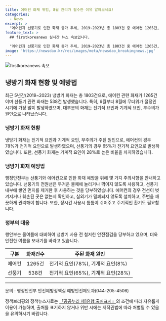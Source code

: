 ```yaml
---
title: 에어컨 화재 위험, 8월 관리가 필수한 이유 알아보세요!
categories:
  - News
excerpt: >
  "에어컨과 선풍기로 인한 화재 증가 추세, 2019~2023년 총 1803건 중 에어컨 1265건, 선풍기 538건. 무더위로 6월부터 증가, 8월에 최다 발생. 전기적 요인이 78%로 주요 원인. 행안부, 조심 사용 당부. 전원선 무거운 물체에 눌리지 않도록 주의, 선풍기 내부 먼지 제거 후 사용 등 안전수칙 제시. 박명균 행안부 예방정책국장, '냉방기 사용 전 철저 점검해 사고 없는 여름 보내길' 당부."
feature_text: >
  ## firstkoreanews 실시간 뉴스 속보입니다.

  "에어컨과 선풍기로 인한 화재 증가 추세, 2019~2023년 총 1803건 중 에어컨 1265건, 선풍기 538건. 무더위로 6월부터 증가, 8월에 최다 발생. 전기적 요인이 78%로 주요 원인. 행안부, 조심 사용 당부. 전원선 무거운 물체에 눌리지 않도록 주의, 선풍기 내부 먼지 제거 후 사용 등 안전수칙 제시. 박명균 행안부 예방정책국장, '냉방기 사용 전 철저 점검해 사고 없는 여름 보내길' 당부."
image: 'https://newsdao.kr/res/images/meta/newsdao_breakingnews.jpg'
---
```


<p><img src="https://newsdao.kr/res/images/meta/newsdao_breakingnews.jpg" alt="firstkoreanews 속보" /></p>

<h2 data-ke-size="size26">냉방기 화재 현황 및 예방법</h2>

<p data-ke-size="size16">최근 5년간(2019~2023) 냉방기 화재는 총 1803건으로, 에어컨 관련 화재가 1265건이며 선풍기 관련 화재는 538건 발생했습니다. 특히, 6월부터 8월에 무더위가 절정인 시기에 가장 많이 발생하였으며, 대부분의 화재는 전기적 요인과 기계적 요인, 부주의가 원인으로 나타났습니다.</p>

<h3 data-ke-size="size24">냉방기 화재 현황</h3>

<p data-ke-size="size16">냉방기 화재는 전기적 요인과 기계적 요인, 부주의가 주된 원인으로, 에어컨의 경우 78%가 전기적 요인으로 발생하였으며, 선풍기의 경우 65%가 전기적 요인으로 발생하였습니다. 또한, 선풍기 화재는 기계적 요인이 28%로 높은 비율을 차지하였습니다.</p>

<h3 data-ke-size="size24">냉방기 화재 예방법</h3>

<p data-ke-size="size16">행정안전부는 선풍기와 에어컨으로 인한 화재 예방을 위해 몇 가지 주의사항을 안내하고 있습니다. 선풍기의 전원선은 무거운 물체에 눌리거나 꺾이지 않도록 사용하고, 선풍기 내부에 쌓인 먼지를 제거한 후 사용하는 것을 당부하였습니다. 에어컨의 경우 전선이 벗겨지거나 훼손된 곳은 없는지 확인하고, 실외기가 밀폐되지 않도록 설치하고, 주변을 깨끗하게 관리해야 합니다. 또한, 장시간 사용시 틈틈이 쉬어주고 주기적인 환기도 필요합니다.</p>

<h3 data-ke-size="size24">정부의 대응</h3>

<p data-ke-size="size16">행안부는 올여름에 대비하여 냉방기 사용 전 철저한 안전점검을 당부하고 있으며, 더욱 안전한 여름을 보내기를 바라고 있습니다.</p>

<table>
    <thead>
        <tr>
            <th style="text-align: center;"><b>구분</b></th>
            <th style="text-align: center;"><b>화재건수</b></th>
            <th style="text-align: center;"><b>주된 화재 원인</b></th>
        </tr>
    </thead>
    <tbody>
        <tr>
            <td style="text-align: center;">에어컨</td>
            <td style="text-align: center;">1265건</td>
            <td>전기적 요인(78%), 기계적 요인(8%)</td>
        </tr>
        <tr>
            <td style="text-align: center;">선풍기</td>
            <td style="text-align: center;">538건</td>
            <td>전기적 요인(65%), 기계적 요인(28%)</td>
        </tr>
    </tbody>
</table>

<hr>

<p data-ke-size="size16">문의 : 행정안전부 안전예방정책실 예방안전제도과(044-205-4506)</p>

<p data-ke-size="size16">정책브리핑의 정책뉴스자료는 <a href="www.korea.kr">「공공누리 제1유형:출처표시」</a>의 조건에 따라 자유롭게 이용이 가능하며, 출처를 표기하지 않거나 위반 시에는 저작권법에 따라 처벌될 수 있음을 유의하시기 바랍니다.</p>

